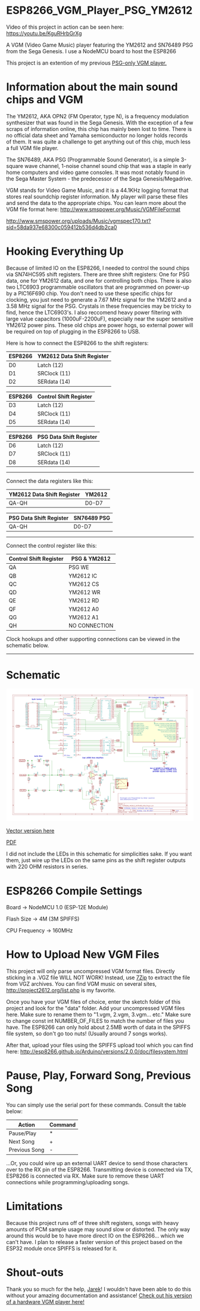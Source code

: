 # ESP8266_VGM_Player_PSG_YM2612

Video of this project in action can be seen here: https://youtu.be/KguRHrbGrXg

A VGM (Video Game Music) player featuring the YM2612 and SN76489 PSG from the Sega Genesis. I use a NodeMCU board to host the ESP8266

This project is an extention of my previous [PSG-only VGM player.](https://github.com/AidanHockey5/ESP8266_VGM_Player) 

# Information about the main sound chips and VGM

The YM2612, AKA OPN2 (FM Operator, type N), is a frequency modulation synthesizer that was found in the Sega Genesis. With the exception of a few scraps of information online, this chip has mainly been lost to time. There is no official data sheet and Yamaha semiconductor no longer holds records of them. It was quite a challenge to get anything out of this chip, much less a full VGM file player.

The SN76489, AKA PSG (Programmable Sound Generator), is a simple 3-square wave channel, 1-noise channel sound chip that was a staple in early home computers and video game consoles. It was most notably found in the Sega Master System - the predecessor of the Sega Genesis/Megadrive.

VGM stands for Video Game Music, and it is a 44.1KHz logging format that stores real soundchip register information. My player will parse these files and send the data to the appropriate chips. You can learn more about the VGM file format here: http://www.smspower.org/Music/VGMFileFormat

http://www.smspower.org/uploads/Music/vgmspec170.txt?sid=58da937e68300c059412b536d4db2ca0

# Hooking Everything Up
Because of limited IO on the ESP8266, I needed to control the sound chips via SN74HC595 shift registers. There are three shift registers: One for PSG data, one for YM2612 data, and one for controlling both chips. There is also two LTC6903 programmable oscillators that are programmed on power-up by a PIC16F690 chip. You don't need to use these specific chips for clocking, you just need to generate a 7.67 MHz signal for the YM2612 and a 3.58 MHz signal for the PSG. Crystals in these frequencies may be tricky to find, hence the LTC6903's.
I also reccomend heavy power filtering with large value capacitors (1000uF-2200uF), especially near the super sensitive YM2612 power pins. These old chips are power hogs, so external power will be required on top of plugging in the ESP8266 to USB.

Here is how to connect the ESP8266 to the shift registers:

ESP8266 | YM2612 Data Shift Register
------------ | -------------
D0 | Latch (12)
D1 | SRClock (11)
D2 | SERdata (14)

ESP8266 | Control Shift Register
------------ | -------------
D3 | Latch (12)
D4 | SRClock (11)
D5 | SERdata (14)

ESP8266 | PSG Data Shift Register
------------ | -------------
D6 | Latch (12)
D7 | SRClock (11)
D8 | SERdata (14)


---------------------------------------------------------------------------------------------------------------

Connect the data registers like this:

YM2612 Data Shift Register | YM2612
------------ | -------------
QA-QH | D0-D7

PSG Data Shift Register | SN76489 PSG
------------ | -------------
QA-QH | D0-D7

---------------------------------------------------------------------------------------------------------------

Connect the control register like this:

Control Shift Register | PSG & YM2612
------------ | -------------
QA | PSG WE
QB | YM2612 IC
QC | YM2612 CS
QD | YM2612 WR
QE | YM2612 RD
QF | YM2612 A0
QG | YM2612 A1
QH | NO CONNECTION

Clock hookups and other supporting connections can be viewed in the schematic below.

---------------------------------------------------------------------------------------------------------------

# Schematic
![Schematic](https://github.com/AidanHockey5/ESP8266_VGM_Player_PSG_YM2612/blob/master/SchematicsAndInfo/ESP8266_YM2612_SN76489_VGM_Player.sch.png)

[Vector version here](https://github.com/AidanHockey5/ESP8266_VGM_Player_PSG_YM2612/blob/master/SchematicsAndInfo/ESP8266_YM2612_SN76489_VGM_Player.sch.svg)

[PDF](https://github.com/AidanHockey5/ESP8266_VGM_Player_PSG_YM2612/blob/master/SchematicsAndInfo/ESP8266_YM2612_SN76489_VGM_Player.pdf)

I did not include the LEDs in this schematic for simplicities sake. If you want them, just wire up the LEDs on the same pins as the shift register outputs with 220 OHM resistors in series. 

# ESP8266 Compile Settings
Board -> NodeMCU 1.0 (ESP-12E Module)

Flash Size -> 4M (3M SPIFFS)

CPU Frequency -> 160MHz

# How to Upload New VGM Files

This project will only parse uncompressed VGM format files. Directly sticking in a .VGZ file WILL NOT WORK! Instead, use [7Zip](http://www.7-zip.org/download.html) to extract the file from VGZ archives. You can find VGM music on several sites, http://project2612.org/list.php is my favorite.

Once you have your VGM files of choice, enter the sketch folder of this project and look for the "data" folder. Add your uncompressed VGM files here. Make sure to rename them to "1.vgm, 2.vgm, 3.vgm... etc." Make sure to change 
    const int NUMBER_OF_FILES
to match the number of files you have.
The ESP8266 can only hold about 2.5MB worth of data in the SPIFFS file system, so don't go too nuts! (Usually around 7 songs works).

After that, upload your files using the SPIFFS upload tool which you can find here: http://esp8266.github.io/Arduino/versions/2.0.0/doc/filesystem.html

# Pause, Play, Forward Song, Previous Song
You can simply use the serial port for these commands. Consult the table below:

Action | Command
------------ | -------------
Pause/Play | \*
Next Song | +
Previous Song | -

...Or, you could wire up an external UART device to send those characters over to the RX pin of the ESP8266. Transmitting device is connected via TX, ESP8266 is connected via RX. Make sure to remove these UART connections while programming/uploading songs.

# Limitations
Because this project runs off of three shift registers, songs with heavy amounts of PCM sample usage may sound slow or distorted. The only way around this would be to have more direct IO on the ESP8266... which we can't have. I plan to release a faster version of this project based on the ESP32 module once SPIFFS is released for it.

# Shout-outs
Thank you so much for the help, [Jarek](https://hackaday.io/Jarek)! I wouldn't have been able to do this without your amazing documentation and assistance! [Check out his version of a hardware VGM player here!](https://hackaday.io/project/13361-sega-genesis-native-hardware-chiptune-synthesizer)

